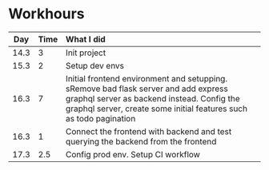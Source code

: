 # Workhours

| Day | Time | What I did  |
| :----:|:-----| :-----|
| 14.3 | 3    | Init project |
| 15.3 | 2    | Setup dev envs |
| 16.3 | 7    | Initial frontend environment and setupping. sRemove bad flask server and add express graphql server as backend instead. Config the graphql server, create some initial features such as todo pagination |
| 16.3 | 1    | Connect the frontend with backend and test querying the backend from the frontend |
| 17.3 | 2.5    | Config prod env. Setup CI workflow |